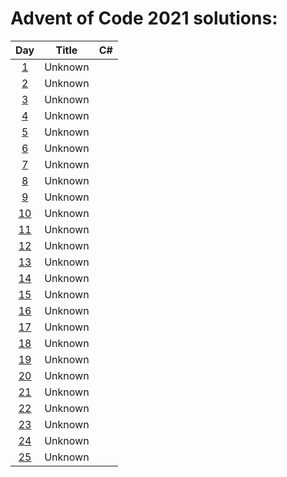 # Advent of Code 2021 solutions:

| Day                                        | Title   | C#            |
|:------------------------------------------:| ------- |:-------------:|
|  [1](https://adventofcode.com/2021/day/1)  | Unknown |               |
|  [2](https://adventofcode.com/2021/day/2)  | Unknown |               |
|  [3](https://adventofcode.com/2021/day/3)  | Unknown |               |
|  [4](https://adventofcode.com/2021/day/4)  | Unknown |               |
|  [5](https://adventofcode.com/2021/day/5)  | Unknown |               |
|  [6](https://adventofcode.com/2021/day/6)  | Unknown |               |
|  [7](https://adventofcode.com/2021/day/7)  | Unknown |               |
|  [8](https://adventofcode.com/2021/day/8)  | Unknown |               |
|  [9](https://adventofcode.com/2021/day/9)  | Unknown |               |
| [10](https://adventofcode.com/2021/day/10) | Unknown |               |
| [11](https://adventofcode.com/2021/day/11) | Unknown |               |
| [12](https://adventofcode.com/2021/day/12) | Unknown |               |
| [13](https://adventofcode.com/2021/day/13) | Unknown |               |
| [14](https://adventofcode.com/2021/day/14) | Unknown |               |
| [15](https://adventofcode.com/2021/day/15) | Unknown |               |
| [16](https://adventofcode.com/2021/day/16) | Unknown |               |
| [17](https://adventofcode.com/2021/day/17) | Unknown |               |
| [18](https://adventofcode.com/2021/day/18) | Unknown |               |
| [19](https://adventofcode.com/2021/day/19) | Unknown |               |
| [20](https://adventofcode.com/2021/day/20) | Unknown |               |
| [21](https://adventofcode.com/2021/day/21) | Unknown |               |
| [22](https://adventofcode.com/2021/day/22) | Unknown |               |
| [23](https://adventofcode.com/2021/day/23) | Unknown |               |
| [24](https://adventofcode.com/2021/day/24) | Unknown |               |
| [25](https://adventofcode.com/2021/day/25) | Unknown |               |
